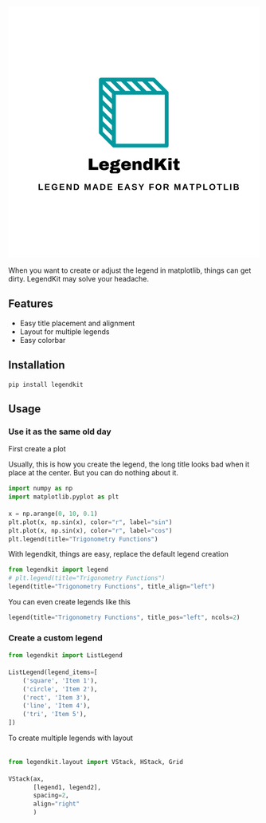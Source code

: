<p align="center">
<img src="imgs/legendkit-project.svg">
</p>

When you want to create or adjust the legend in matplotlib, things can get dirty. 
LegendKit may solve your headache.

## Features

- Easy title placement and alignment
- Layout for multiple legends
- Easy colorbar

## Installation

```shell
pip install legendkit
```

## Usage

### Use it as the same old day

First create a plot

Usually, this is how you create the legend, the long title looks bad when it place at the center.
But you can do nothing about it.

```python
import numpy as np
import matplotlib.pyplot as plt

x = np.arange(0, 10, 0.1)
plt.plot(x, np.sin(x), color="r", label="sin")
plt.plot(x, np.sin(x), color="r", label="cos")
plt.legend(title="Trigonometry Functions")
```

With legendkit, things are easy, replace the default legend creation
```python
from legendkit import legend
# plt.legend(title="Trigonometry Functions")
legend(title="Trigonometry Functions", title_align="left")
```

You can even create legends like this
```python
legend(title="Trigonometry Functions", title_pos="left", ncols=2)
```


### Create a custom legend

```python
from legendkit import ListLegend

ListLegend(legend_items=[
    ('square', 'Item 1'),
    ('circle', 'Item 2'),
    ('rect', 'Item 3'),
    ('line', 'Item 4'),
    ('tri', 'Item 5'),
])

```

To create multiple legends with layout

```python

from legendkit.layout import VStack, HStack, Grid

VStack(ax,
       [legend1, legend2],
       spacing=2,
       align="right"
       )

```
